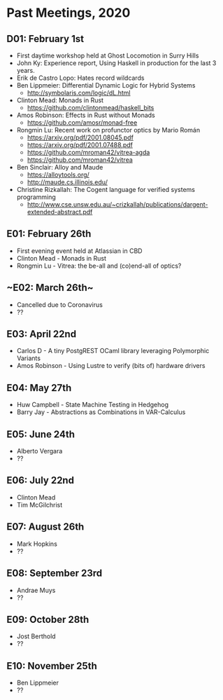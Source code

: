 
# Past Meetings, 2020

## D01: February 1st
* First daytime workshop held at Ghost Locomotion in Surry Hills
* John Ky: Experience report, Using Haskell in production for the last 3 years.
* Erik de Castro Lopo: Hates record wildcards
* Ben Lippmeier: Differential Dynamic Logic for Hybrid Systems
  * http://symbolaris.com/logic/dL.html
* Clinton Mead: Monads in Rust
  * https://github.com/clintonmead/haskell_bits
* Amos Robinson: Effects in Rust without Monads
  * https://github.com/amosr/monad-free
* Rongmin Lu: Recent work on profunctor optics by Mario Román
  * https://arxiv.org/pdf/2001.08045.pdf
  * https://arxiv.org/pdf/2001.07488.pdf
  * https://github.com/mroman42/vitrea-agda
  * https://github.com/mroman42/vitrea
* Ben Sinclair: Alloy and Maude
  * https://alloytools.org/
  * http://maude.cs.illinois.edu/
* Christine Rizkallah: The Cogent language for verified systems programming
  * http://www.cse.unsw.edu.au/~crizkallah/publications/dargent-extended-abstract.pdf

## E01: February 26th
* First evening event held at Atlassian in CBD
* Clinton Mead - Monads in Rust
* Rongmin Lu - Vitrea: the be-all and (co)end-all of optics?

## ~E02: March 26th~
* Cancelled due to Coronavirus
* ??

## E03: April 22nd
* Carlos D - A tiny PostgREST OCaml library leveraging Polymorphic Variants
* Amos Robinson - Using Lustre to verify (bits of) hardware drivers

## E04: May 27th
* Huw Campbell - State Machine Testing in Hedgehog
* Barry Jay - Abstractions as Combinations in VAR-Calculus

## E05: June 24th
* Alberto Vergara
* ??

## E06: July 22nd
* Clinton Mead
* Tim McGilchrist

## E07: August 26th
* Mark Hopkins
* ??

## E08: September 23rd
* Andrae Muys
* ??

## E09: October 28th
* Jost Berthold
* ??

## E10: November 25th
* Ben Lippmeier
* ??
